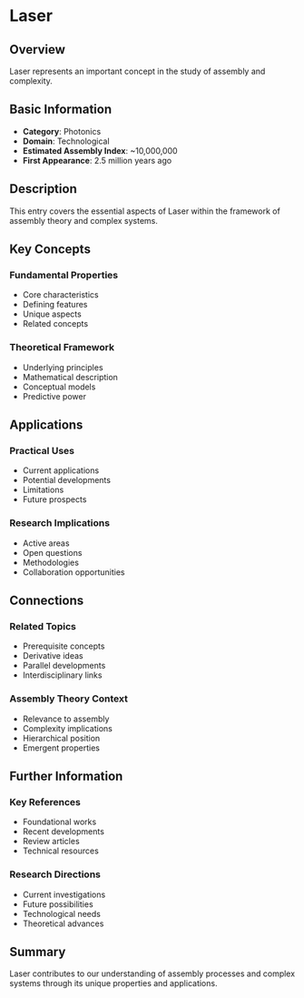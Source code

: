 # Laser

## Overview

Laser represents an important concept in the study of assembly and complexity.

## Basic Information

- **Category**: Photonics
- **Domain**: Technological
- **Estimated Assembly Index**: ~10,000,000
- **First Appearance**: 2.5 million years ago

## Description

This entry covers the essential aspects of Laser within the framework of assembly theory and complex systems.

## Key Concepts

### Fundamental Properties
- Core characteristics
- Defining features
- Unique aspects
- Related concepts

### Theoretical Framework
- Underlying principles
- Mathematical description
- Conceptual models
- Predictive power

## Applications

### Practical Uses
- Current applications
- Potential developments
- Limitations
- Future prospects

### Research Implications
- Active areas
- Open questions
- Methodologies
- Collaboration opportunities

## Connections

### Related Topics
- Prerequisite concepts
- Derivative ideas
- Parallel developments
- Interdisciplinary links

### Assembly Theory Context
- Relevance to assembly
- Complexity implications
- Hierarchical position
- Emergent properties

## Further Information

### Key References
- Foundational works
- Recent developments
- Review articles
- Technical resources

### Research Directions
- Current investigations
- Future possibilities
- Technological needs
- Theoretical advances

## Summary

Laser contributes to our understanding of assembly processes and complex systems through its unique properties and applications.
